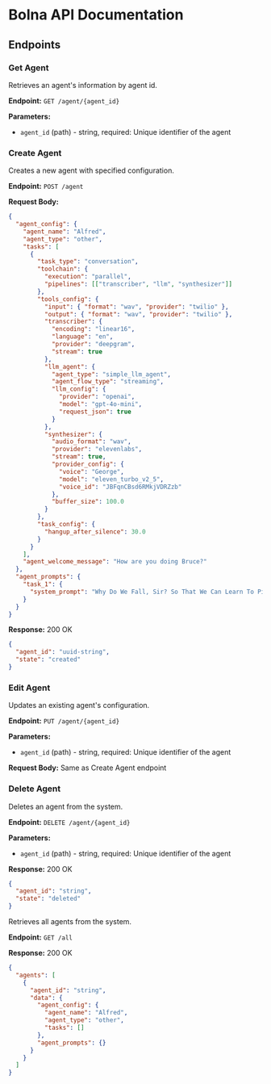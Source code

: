 # Bolna API Documentation

## Endpoints

### Get Agent
Retrieves an agent's information by agent id.

**Endpoint:** `GET /agent/{agent_id}`

**Parameters:**
- `agent_id` (path) - string, required: Unique identifier of the agent

### Create Agent
Creates a new agent with specified configuration.

**Endpoint:** `POST /agent`

**Request Body:**
```json
{
  "agent_config": {
    "agent_name": "Alfred",
    "agent_type": "other",
    "tasks": [
      {
        "task_type": "conversation",
        "toolchain": {
          "execution": "parallel",
          "pipelines": [["transcriber", "llm", "synthesizer"]]
        },
        "tools_config": {
          "input": { "format": "wav", "provider": "twilio" },
          "output": { "format": "wav", "provider": "twilio" },
          "transcriber": {
            "encoding": "linear16",
            "language": "en",
            "provider": "deepgram",
            "stream": true
          },
          "llm_agent": {
            "agent_type": "simple_llm_agent",
            "agent_flow_type": "streaming",
            "llm_config": {
              "provider": "openai",
              "model": "gpt-4o-mini",
              "request_json": true
            }
          },
          "synthesizer": {
            "audio_format": "wav",
            "provider": "elevenlabs",
            "stream": true,
            "provider_config": {
              "voice": "George",
              "model": "eleven_turbo_v2_5",
              "voice_id": "JBFqnCBsd6RMkjVDRZzb"
            },
            "buffer_size": 100.0
          }
        },
        "task_config": {
          "hangup_after_silence": 30.0
        }
      }
    ],
    "agent_welcome_message": "How are you doing Bruce?"
  },
  "agent_prompts": {
    "task_1": {
      "system_prompt": "Why Do We Fall, Sir? So That We Can Learn To Pick Ourselves Up."
    }
  }
}
```

**Response:**
200 OK
```json
{
  "agent_id": "uuid-string",
  "state": "created"
}
```

### Edit Agent
Updates an existing agent's configuration.

**Endpoint:** `PUT /agent/{agent_id}`

**Parameters:**
- `agent_id` (path) - string, required: Unique identifier of the agent

**Request Body:**
Same as Create Agent endpoint


### Delete Agent
Deletes an agent from the system.

**Endpoint:** `DELETE /agent/{agent_id}`

**Parameters:**
- `agent_id` (path) - string, required: Unique identifier of the agent

**Response:**
200 OK
```json
{
  "agent_id": "string",
  "state": "deleted"
}
```


Retrieves all agents from the system.

**Endpoint:** `GET /all`

**Response:**
200 OK
```json
{
  "agents": [
    {
      "agent_id": "string",
      "data": {
        "agent_config": {
          "agent_name": "Alfred",
          "agent_type": "other",
          "tasks": []
        },
        "agent_prompts": {}
      }
    }
  ]
}